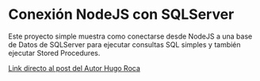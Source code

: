 # **Conexión NodeJS con SQLServer**
Este proyecto simple muestra como conectarse desde NodeJS a una base de Datos de SQLServer para ejecutar consultas SQL simples y también ejecutar Stored Procedures.

<a href="https://hugorocaproyectos.js.org/post/2019-01-10-nodejs-sqlserver/">Link directo al post del Autor Hugo Roca</a>